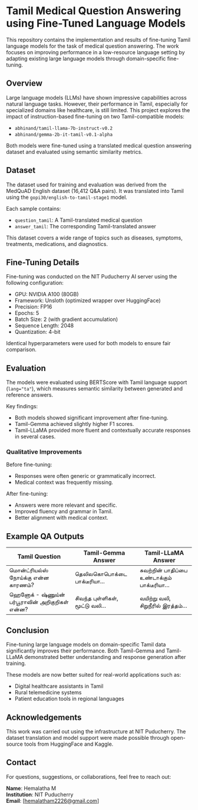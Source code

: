 # Tamil Medical Question Answering using Fine-Tuned Language Models

This repository contains the implementation and results of fine-tuning Tamil language models for the task of medical question answering. The work focuses on improving performance in a low-resource language setting by adapting existing large language models through domain-specific fine-tuning.

## Overview

Large language models (LLMs) have shown impressive capabilities across natural language tasks. However, their performance in Tamil, especially for specialized domains like healthcare, is still limited. This project explores the impact of instruction-based fine-tuning on two Tamil-compatible models:

- `abhinand/tamil-llama-7b-instruct-v0.2`
- `abhinand/gemma-2b-it-tamil-v0.1-alpha`

Both models were fine-tuned using a translated medical question answering dataset and evaluated using semantic similarity metrics.

## Dataset

The dataset used for training and evaluation was derived from the MedQuAD English dataset (16,412 Q&A pairs). It was translated into Tamil using the `gopi30/english-to-tamil-stage1` model.

Each sample contains:
- `question_tamil`: A Tamil-translated medical question
- `answer_tamil`: The corresponding Tamil-translated answer

This dataset covers a wide range of topics such as diseases, symptoms, treatments, medications, and diagnostics.

## Fine-Tuning Details

Fine-tuning was conducted on the NIT Puducherry AI server using the following configuration:

- GPU: NVIDIA A100 (80GB)
- Framework: Unsloth (optimized wrapper over HuggingFace)
- Precision: FP16
- Epochs: 5
- Batch Size: 2 (with gradient accumulation)
- Sequence Length: 2048
- Quantization: 4-bit

Identical hyperparameters were used for both models to ensure fair comparison.

## Evaluation

The models were evaluated using BERTScore with Tamil language support (`lang="ta"`), which measures semantic similarity between generated and reference answers.

Key findings:
- Both models showed significant improvement after fine-tuning.
- Tamil-Gemma achieved slightly higher F1 scores.
- Tamil-LLaMA provided more fluent and contextually accurate responses in several cases.

### Qualitative Improvements

Before fine-tuning:
- Responses were often generic or grammatically incorrect.
- Medical context was frequently missing.

After fine-tuning:
- Answers were more relevant and specific.
- Improved fluency and grammar in Tamil.
- Better alignment with medical context.

## Example QA Outputs

| Tamil Question | Tamil-Gemma Answer | Tamil-LLaMA Answer |
|----------------|--------------------|--------------------|
| மொன்ட்ரியல்ஸ் நோய்க்கு என்ன காரணம்? | தெலிலகொபொக்டை பாக்டீரியா... | சுவற்றின் பாதிப்பை உண்டாக்கும் பாக்டீரியா... |
| ஹெனோக் - ஷ்ணுய்ன் பர்பூராவின் அறிகுறிகள் என்ன? | சிவந்த புள்ளிகள், மூட்டு வலி... | வயிற்று வலி, சிறுநீரில் இரத்தம்... |

## Conclusion

Fine-tuning large language models on domain-specific Tamil data significantly improves their performance. Both Tamil-Gemma and Tamil-LLaMA demonstrated better understanding and response generation after training.

These models are now better suited for real-world applications such as:
- Digital healthcare assistants in Tamil
- Rural telemedicine systems
- Patient education tools in regional languages

## Acknowledgements

This work was carried out using the infrastructure at NIT Puducherry. The dataset translation and model support were made possible through open-source tools from HuggingFace and Kaggle.

## Contact

For questions, suggestions, or collaborations, feel free to reach out:

**Name**: Hemalatha M  
**Institution**: NIT Puducherry  
**Email**: [hemalatham2226@gmail.com]  
